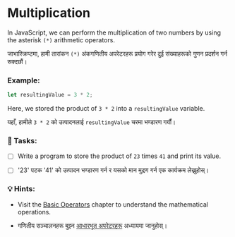 # Multiplication

In JavaScript, we can perform the multiplication of two numbers by using the asterisk `(*)` arithmetic operators.&#x20;

जाभास्क्रिप्टमा, हामी तारांकन `(*)` अंकगणितीय अपरेटरहरू प्रयोग गरेर दुई संख्याहरूको गुणन प्रदर्शन गर्न सक्दछौं।

### Example:

```javascript
let resultingValue = 3 * 2;
```

Here, we stored the product of `3 * 2` into a `resultingValue` variable.

यहाँ, हामीले `3 * 2` को उत्पादनलाई `resultingValue` चरमा भण्डारण गर्यौं।
### 📝 Tasks:

* [ ] Write a program to store the product of  `23` times `41`  and print its value.

* [ ] '23' पटक '41' को उत्पादन भण्डारण गर्न र यसको मान मुद्रण गर्न एक कार्यक्रम लेख्नुहोस्।

### 💡 Hints:

* Visit the [Basic Operators](../numbers/operators.md) chapter to understand the mathematical operations.

* गणितीय सञ्चालनहरू बुझ्न [आधारभूत अपरेटरहरू](../numbers/operators.md) अध्यायमा जानुहोस्।
